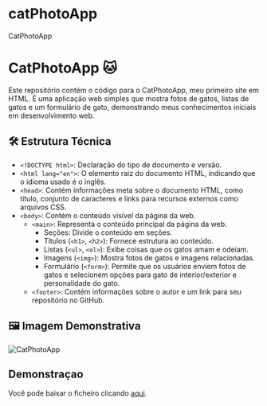 # catPhotoApp
CatPhotoApp


# CatPhotoApp 🐱

Este repositório contém o código para o CatPhotoApp, meu primeiro site em HTML. É uma aplicação web simples que mostra fotos de gatos, listas de gatos e um formulário de gato, demonstrando meus conhecimentos iniciais em desenvolvimento web.

## 🛠️ Estrutura Técnica

- `<!DOCTYPE html>`: Declaração do tipo de documento e versão.
- `<html lang="en">`: O elemento raiz do documento HTML, indicando que o idioma usado é o inglês.
- `<head>`: Contém informações meta sobre o documento HTML, como título, conjunto de caracteres e links para recursos externos como arquivos CSS.
- `<body>`: Contém o conteúdo visível da página da web.
  - `<main>`: Representa o conteúdo principal da página da web.
    - Seções: Divide o conteúdo em seções.
    - Títulos (`<h1>`, `<h2>`): Fornece estrutura ao conteúdo.
    - Listas (`<ul>`, `<ol>`): Exibe coisas que os gatos amam e odeiam.
    - Imagens (`<img>`): Mostra fotos de gatos e imagens relacionadas.
    - Formulário (`<form>`): Permite que os usuários enviem fotos de gatos e selecionem opções para gato de interior/exterior e personalidade do gato.
  - `<footer>`: Contém informações sobre o autor e um link para seu repositório no GitHub.

## 🖼️ Imagem Demonstrativa

![CatPhotoApp](https://example.com/catphotoapp.png)

## Demonstraçao

Você pode baixar o ficheiro clicando [aqui](https://github.com/leticiaveigacs/catPhotoApp).




